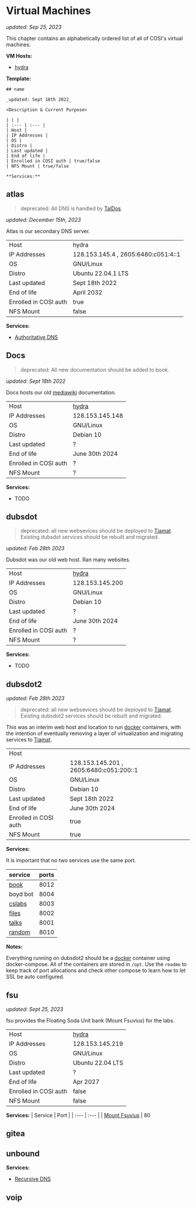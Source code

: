 # Virtual Machines

_updated: Sep 25, 2023_

This chapter contains an alphabetically ordered list of all of COSI's virtual machines.

**VM Hosts:**
- [hydra](./servers/hydra.md)

**Template:**
```
## name

_updated: Sept 18th 2022_

<Description & Current Purpose>

| | |
| :--- | :--- |
| Host |
| IP Addresses | 
| OS |
| Distro | 
| Last updated | 
| End of life | 
| Enrolled in COSI auth | true/false
| NFS Mount | true/false

**Services:**
```

## atlas

> deprecated: All DNS is handled by [TalDos](./servers/taldos.md).

_updated: December 15th, 2023_

Atlas is our secondary DNS server.

| | |
| :--- | :--- |
| Host | hydra
| IP Addresses | 128.153.145.4 , 2605:6480:c051:4::1 
| OS | GNU/Linux
| Distro | Ubuntu 22.04.1 LTS
| Last updated | Sept 18th 2022
| End of life | April 2032
| Enrolled in COSI auth | true
| NFS Mount | false

**Services:**
- [Authoritative DNS](../services/authoritative_dns.md)

## Docs

> deprecated: All new documentation should be added to book.

_updated: Sept 18th 2022_

Docs hosts our old [mediawiki](https://www.mediawiki.org/wiki/MediaWiki) documentation. 

| | |
| :--- | :--- |
| Host | [hydra](./servers/hydra.md)
| IP Addresses | 128.153.145.148
| OS | GNU/Linux
| Distro | Debian 10
| Last updated | ?
| End of life | June 30th 2024
| Enrolled in COSI auth | ?
| NFS Mount | ?

**Services:**
- TODO

## dubsdot

> deprecated: all new websevices should be deployed to [Tiamat](./servers/tiamat.md). Existing dubsdot services should be rebuilt and migrated.

_updated: Feb 28th 2023_

Dubsdot was our old web host. Ran many websites.

| | |
| :--- | :--- |
| Host | [hydra](./servers/hydra.md)
| IP Addresses | 128.153.145.200
| OS | GNU/Linux
| Distro | Debian 10
| Last updated | ?
| End of life | June 30th 2024
| Enrolled in COSI auth | ?
| NFS Mount | ?

**Services:**
- TODO

## dubsdot2

_updated: Feb 28th 2023_

> deprecated: all new websevices should be deployed to [Tiamat](./servers/tiamat.md). Existing dubsdot2 services should be rebuilt and migrated.

This was an interim web host and location to run [docker](https://www.docker.com) containers, with the intention of eventually removing a layer of virtualization and migrating services to [Tiamat](./servers/tiamat.md).

| | |
| :--- | :--- |
| Host |
| IP Addresses | 128.153.145.201 , 2605:6480:c051:200::1
| OS | GNU/Linux
| Distro | Debian 10
| Last updated | Sept 18th 2022
| End of life | June 30th 2024
| Enrolled in COSI auth | true
| NFS Mount | true

**Services:**

It is important that no two services use the same port.

| service | ports |
| :------ | :---- |
| [book](../websites/book.md)     | 8012 |
| boyd bot                        | 8004 |
| [cslabs](../websites/cslabs.md) | 8003 |
| [files](../websites/files.md)   | 8002 |
| [talks](../websites/talks.md)   | 8001 |
| [random](../websites/random.md) | 8010 |

**Notes:**

Everything running on dubsdot2 should be a [docker](https://www.docker.com) container using docker-compose. All of the containers are stored in `/opt`. Use the `readme` to keep track of port allocations and check other compose to learn how to let SSL be auto configured.

## fsu

_updated: Sept 25, 2023_

fsu provides the Floating Soda Unit bank (Mount Fsuvius) for the labs.

| | |
| :--- | :--- |
| Host | [hydra](./servers/hydra.md)
| IP Addresses | 128.153.145.219
| OS | GNU/Linux
| Distro | Ubuntu 22.04 LTS
| Last updated | ?
| End of life | Apr 2027
| Enrolled in COSI auth | false
| NFS Mount | false

**Services:**
| Service | Port |
| :--- | :--- |
| [Mount Fsuvius](http://fsu.cslabs.clarkson.edu) | 80

## gitea

## unbound

**Services:**
- [Recursive DNS](../services/recursive_dns.md)

## voip
